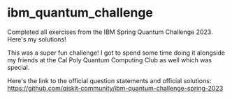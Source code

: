 # ibm_quantum_challenge
Completed all exercises from the IBM Spring Quantum Challenge 2023. Here's my solutions!

This was a super fun challenge! I got to spend some time doing it alongside my friends at the Cal Poly Quantum Computing Club as well which was special. 

Here's the link to the official question statements and official solutions: https://github.com/qiskit-community/ibm-quantum-challenge-spring-2023
